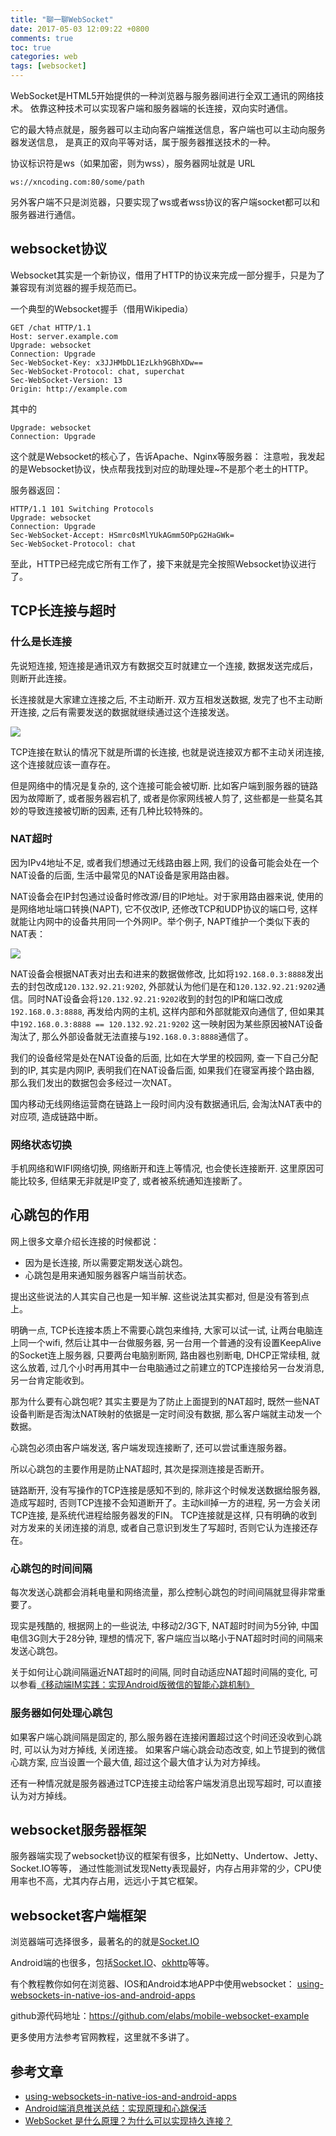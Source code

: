 ```yaml
---
title: "聊一聊WebSocket"
date: 2017-05-03 12:09:22 +0800
comments: true
toc: true
categories: web
tags: [websocket]
---
```


WebSocket是HTML5开始提供的一种浏览器与服务器间进行全双工通讯的网络技术。
依靠这种技术可以实现客户端和服务器端的长连接，双向实时通信。

它的最大特点就是，服务器可以主动向客户端推送信息，客户端也可以主动向服务器发送信息，
是真正的双向平等对话，属于服务器推送技术的一种。

协议标识符是ws（如果加密，则为wss），服务器网址就是 URL

```
ws://xncoding.com:80/some/path
```

另外客户端不只是浏览器，只要实现了ws或者wss协议的客户端socket都可以和服务器进行通信。

## websocket协议

Websocket其实是一个新协议，借用了HTTP的协议来完成一部分握手，只是为了兼容现有浏览器的握手规范而已。

一个典型的Websocket握手（借用Wikipedia）
```
GET /chat HTTP/1.1
Host: server.example.com
Upgrade: websocket
Connection: Upgrade
Sec-WebSocket-Key: x3JJHMbDL1EzLkh9GBhXDw==
Sec-WebSocket-Protocol: chat, superchat
Sec-WebSocket-Version: 13
Origin: http://example.com
```

其中的
```
Upgrade: websocket
Connection: Upgrade
```
这个就是Websocket的核心了，告诉Apache、Nginx等服务器：
注意啦，我发起的是Websocket协议，快点帮我找到对应的助理处理~不是那个老土的HTTP。

服务器返回：
```
HTTP/1.1 101 Switching Protocols
Upgrade: websocket
Connection: Upgrade
Sec-WebSocket-Accept: HSmrc0sMlYUkAGmm5OPpG2HaGWk=
Sec-WebSocket-Protocol: chat
```

至此，HTTP已经完成它所有工作了，接下来就是完全按照Websocket协议进行了。

## TCP长连接与超时

### 什么是长连接

先说短连接, 短连接是通讯双方有数据交互时就建立一个连接, 数据发送完成后，则断开此连接。

长连接就是大家建立连接之后, 不主动断开. 双方互相发送数据, 发完了也不主动断开连接, 
之后有需要发送的数据就继续通过这个连接发送。

![](https://xnstatic-1253397658.file.myqcloud.com/websocket01.png)

TCP连接在默认的情况下就是所谓的长连接, 也就是说连接双方都不主动关闭连接, 这个连接就应该一直存在。

但是网络中的情况是复杂的, 这个连接可能会被切断. 比如客户端到服务器的链路因为故障断了, 或者服务器宕机了, 
或者是你家网线被人剪了, 这些都是一些莫名其妙的导致连接被切断的因素, 还有几种比较特殊的。

### NAT超时

因为IPv4地址不足, 或者我们想通过无线路由器上网, 我们的设备可能会处在一个NAT设备的后面, 生活中最常见的NAT设备是家用路由器。

NAT设备会在IP封包通过设备时修改源/目的IP地址。对于家用路由器来说, 使用的是网络地址端口转换(NAPT), 
它不仅改IP, 还修改TCP和UDP协议的端口号, 这样就能让内网中的设备共用同一个外网IP。举个例子, NAPT维护一个类似下表的NAT表：

![](https://xnstatic-1253397658.file.myqcloud.com/websocket02.png)

NAT设备会根据NAT表对出去和进来的数据做修改, 比如将`192.168.0.3:8888`发出去的封包改成`120.132.92.21:9202`, 
外部就认为他们是在和`120.132.92.21:9202`通信。同时NAT设备会将`120.132.92.21:9202`收到的封包的IP和端口改成`192.168.0.3:8888`, 
再发给内网的主机, 这样内部和外部就能双向通信了, 但如果其中`192.168.0.3:8888 == 120.132.92.21:9202`
这一映射因为某些原因被NAT设备淘汰了, 那么外部设备就无法直接与`192.168.0.3:8888`通信了。

我们的设备经常是处在NAT设备的后面, 比如在大学里的校园网, 查一下自己分配到的IP, 其实是内网IP, 表明我们在NAT设备后面, 
如果我们在寝室再接个路由器, 那么我们发出的数据包会多经过一次NAT。

国内移动无线网络运营商在链路上一段时间内没有数据通讯后, 会淘汰NAT表中的对应项, 造成链路中断。

### 网络状态切换

手机网络和WIFI网络切换, 网络断开和连上等情况, 也会使长连接断开. 这里原因可能比较多, 但结果无非就是IP变了, 或者被系统通知连接断了。

## 心跳包的作用

网上很多文章介绍长连接的时候都说：

* 因为是长连接, 所以需要定期发送心跳包。
* 心跳包是用来通知服务器客户端当前状态。

提出这些说法的人其实自己也是一知半解. 这些说法其实都对, 但是没有答到点上。

明确一点, TCP长连接本质上不需要心跳包来维持, 大家可以试一试, 让两台电脑连上同一个wifi, 然后让其中一台做服务器, 
另一台用一个普通的没有设置KeepAlive的Socket连上服务器, 只要两台电脑别断网, 路由器也别断电, 
DHCP正常续租, 就这么放着, 过几个小时再用其中一台电脑通过之前建立的TCP连接给另一台发消息, 另一台肯定能收到。

那为什么要有心跳包呢? 其实主要是为了防止上面提到的NAT超时, 
既然一些NAT设备判断是否淘汰NAT映射的依据是一定时间没有数据, 那么客户端就主动发一个数据。

心跳包必须由客户端发送, 客户端发现连接断了, 还可以尝试重连服务器。

所以心跳包的主要作用是防止NAT超时, 其次是探测连接是否断开。

链路断开, 没有写操作的TCP连接是感知不到的, 除非这个时候发送数据给服务器, 造成写超时, 
否则TCP连接不会知道断开了。主动kill掉一方的进程, 另一方会关闭TCP连接, 是系统代进程给服务器发的FIN。
TCP连接就是这样, 只有明确的收到对方发来的关闭连接的消息, 或者自己意识到发生了写超时, 否则它认为连接还存在。

### 心跳包的时间间隔

每次发送心跳都会消耗电量和网络流量，那么控制心跳包的时间间隔就显得非常重要了。

现实是残酷的, 根据网上的一些说法, 中移动2/3G下, NAT超时时间为5分钟, 中国电信3G则大于28分钟, 
理想的情况下, 客户端应当以略小于NAT超时时间的间隔来发送心跳包。

关于如何让心跳间隔逼近NAT超时的间隔, 同时自动适应NAT超时间隔的变化, 
可以参看[《移动端IM实践：实现Android版微信的智能心跳机制》](http://www.52im.net/thread-120-1-1.html)

### 服务器如何处理心跳包

如果客户端心跳间隔是固定的, 那么服务器在连接闲置超过这个时间还没收到心跳时, 可以认为对方掉线, 关闭连接。
如果客户端心跳会动态改变, 如上节提到的微信心跳方案, 应当设置一个最大值, 超过这个最大值才认为对方掉线。

还有一种情况就是服务器通过TCP连接主动给客户端发消息出现写超时, 可以直接认为对方掉线。

## websocket服务器框架

服务器端实现了websocket协议的框架有很多，比如Netty、Undertow、Jetty、Socket.IO等等，
通过性能测试发现Netty表现最好，内存占用非常的少，CPU使用率也不高，尤其内存占用，远远小于其它框架。

## websocket客户端框架

浏览器端可选择很多，最著名的的就是[Socket.IO](https://socket.io/)

Android端的也很多，包括[Socket.IO](https://socket.io/)、[okhttp](https://github.com/square/okhttp)等等。

有个教程教你如何在浏览器、IOS和Android本地APP中使用websocket：
[using-websockets-in-native-ios-and-android-apps](https://www.varvet.com/blog/using-websockets-in-native-ios-and-android-apps/)

github源代码地址：<https://github.com/elabs/mobile-websocket-example>

更多使用方法参考官网教程，这里就不多讲了。


## 参考文章

* [using-websockets-in-native-ios-and-android-apps](https://www.varvet.com/blog/using-websockets-in-native-ios-and-android-apps/)
* [Android端消息推送总结：实现原理和心跳保活](http://www.52im.net/thread-341-1-1.html)
* [WebSocket 是什么原理？为什么可以实现持久连接？](https://www.zhihu.com/question/20215561)

